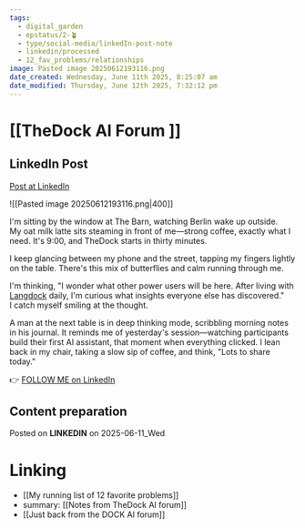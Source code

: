 ```yaml
---
tags:
  - digital_garden
  - epstatus/2-🪴
  - type/social-media/linkedIn-post-note
  - linkedin/processed
  - 12_fav_problems/relationships
image: Pasted image 20250612193116.png
date_created: Wednesday, June 11th 2025, 8:25:07 am
date_modified: Thursday, June 12th 2025, 7:32:12 pm
---
```

# [[TheDock AI Forum ]]

## LinkedIn Post

[Post at LinkedIn](https://www.linkedin.com/posts/sebastiankamilli_im-sitting-by-the-window-at-the-barn-watching-activity-7338460355834138624-wf0B?utm_source=share&utm_medium=member_desktop&rcm=ACoAAA1M1pkBgWCYPhT45EpfLiHzViQqRWNCIv4)

![[Pasted image 20250612193116.png|400]]

I'm sitting by the window at The Barn, watching Berlin wake up outside.  
My oat milk latte sits steaming in front of me—strong coffee, exactly what I need. It's 9:00, and TheDock starts in thirty minutes.  
  
I keep glancing between my phone and the street, tapping my fingers lightly on the table. There's this mix of butterflies and calm running through me.  
  
I'm thinking, "I wonder what other power users will be here. After living with [Langdock](https://www.linkedin.com/company/langdock/) daily, I'm curious what insights everyone else has discovered."  
I catch myself smiling at the thought.  
  
A man at the next table is in deep thinking mode, scribbling morning notes in his journal. It reminds me of yesterday's session—watching participants build their first AI assistant, that moment when everything clicked. I lean back in my chair, taking a slow sip of coffee, and think, "Lots to share today."

👉 [FOLLOW ME on LinkedIn](https://www.linkedin.com/comm/mynetwork/discovery-see-all?usecase=PEOPLE_FOLLOWS&followMember=sebastiankamilli)

## Content preparation

Posted on **LINKEDIN** on 2025-06-11_Wed

# Linking

+ [[My running list of 12 favorite problems]]
+ summary: [[Notes from TheDock AI forum]]
+ [[Just back from the DOCK AI forum]]